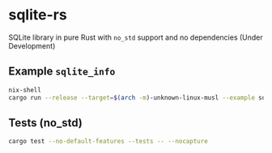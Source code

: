 # sqlite-rs
SQLite library in pure Rust with `no_std` support and no dependencies (Under Development)


## Example `sqlite_info`
```sh
nix-shell
cargo run --release --target=$(arch -m)-unknown-linux-musl --example sqlite_info
```



## Tests (no_std)

```sh
cargo test --no-default-features --tests -- --nocapture
```